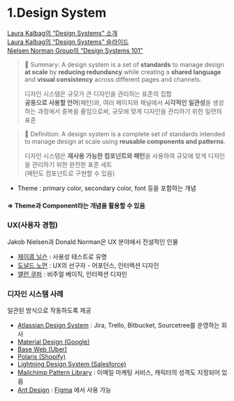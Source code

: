 # 1.Design System



[Laura Kalbag의 “Design Systems” 소개](https://24ways.org/2012/design-systems/)\
[Laura Kalbag의 “Design Systems” 슬라이드](https://speakerdeck.com/laurakalbag/design-systems-1)\
[Nielsen Norman Group의 “Design Systems 101”](https://www.nngroup.com/articles/design-systems-101/)

> 📌 Summary: A design system is a set of **standards** to manage design **at scale** by **reducing redundancy** while creating a **shared language** and **visual consistency** across different pages and channels.
>
> 디자인 시스템은 규모가 큰 디자인을 관리하는 표준의 집합\
> **공동으로 사용할 언어**(패턴)와, 여러 페이지와 채널에서 **시각적인 일관성**을 생성하는 과정에서 중복을 줄임으로써, 규모에 맞게 디자인을 관리하기 위한 일련의 표준

> 📌 Definition: A design system is a complete set of standards intended to manage design at scale using **reusable components and patterns**.
>
> 디자인 시스템은 **재사용 가능한 컴포넌트와 패턴**을 사용하여 규모에 맞게 디자인을 관리하기 위한 완전한 표준 세트\
> (패턴도 컴포넌트로 구현할 수 있음)

* Theme : primary color, secondary color, font 등을 포함하는 개념

#### ⇒ Theme과 Component라는 개념을 활용할 수 있음



### UX(사용자 경험)

Jakob Nielsen과 Donald Norman은 UX 분야에서 전설적인 인물

* [제이콥 닐슨](https://ko.wikipedia.org/wiki/%EC%A0%9C%EC%9D%B4%EC%BD%A5\_%EB%8B%90%EC%8A%A8) : 사용성 테스트로 유명
* [도널드 노먼](https://ko.wikipedia.org/wiki/%EB%8F%84%EB%84%90%EB%93%9C\_%EB%85%B8%EB%A8%BC) : UX의 선구자 - 어포던스, 인터렉션 디자인
* [앨런 쿠퍼](https://en.wikipedia.org/wiki/Alan\_Cooper) : 비주얼 베이직, 인터렉션 디자인

### 디자인 시스템 사례

일관된 방식으로 작동하도록 제공

* [Atlassian Design System](https://atlassian.design/) : Jira, Trello, Bitbucket, Sourcetree를 운영하는 회사
* [Material Design (Google)](https://material.io/)
* [Base Web (Uber)](https://baseweb.design/)
* [Polaris (Shopify)](https://polaris.shopify.com/)
* [Lightning Design System (Salesforce)](https://www.lightningdesignsystem.com/)
* [Mailchimp Pattern Library](https://ux.mailchimp.com/patterns) : 이메일 마케팅 서비스, 캐릭터의 성격도 지정되어 있음
* [Ant Design](https://ant.design/) : [Figma](https://www.antforfigma.com/) 에서 사용 가능
